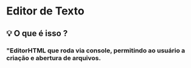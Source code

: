 # Editor de Texto
<h2> 💡 O que é isso ?</h2>
    <h3>"EditorHTML que roda via console, permitindo ao usuário a criação e abertura de arquivos.</h3>

